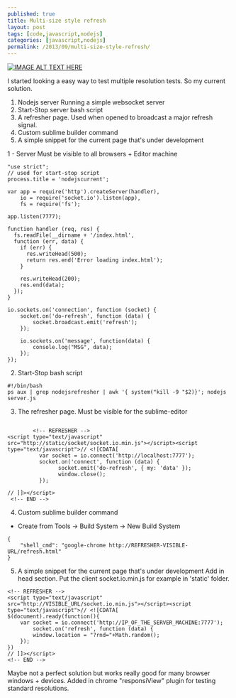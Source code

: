 ```yaml
---
published: true
title: Multi-size style refresh
layout: post
tags: [code,javascript,nodejs]
categories: [javascript,nodejs]
permalink: /2013/09/multi-size-style-refresh/
---
```

[![IMAGE ALT TEXT HERE](https://img.youtube.com/vi/y2dimu3FDp8/0.jpg)](https://www.youtube.com/watch?v=y2dimu3FDp8)

I started looking a easy way to test multiple resolution tests. So my current solution.
1. Nodejs server
Running a simple websocket server
2. Start-Stop server bash script
3. A refresher page.
Used when opened to broadcast a major refresh signal.
4. Custom sublime builder command
5. A simple snippet for the current page that's under development

1 - Server
Must be visible to all browsers + Editor machine

```
"use strict";
// used for start-stop script
process.title = 'nodejscurrent';

var app = require('http').createServer(handler),
	io = require('socket.io').listen(app),
  	fs = require('fs');

app.listen(7777);

function handler (req, res) {
  fs.readFile(__dirname + '/index.html',
  function (err, data) {
    if (err) {
      res.writeHead(500);
      return res.end('Error loading index.html');
    }

    res.writeHead(200);
    res.end(data);
  });
}

io.sockets.on('connection', function (socket) {
	socket.on('do-refresh', function (data) {
		socket.broadcast.emit('refresh');
	});

	io.sockets.on('message', function(data) {
		console.log("MSG", data);
	});
});
```

2. Start-Stop bash script

```
#!/bin/bash
ps aux | grep nodejsrefresher | awk '{ system("kill -9 "$2)}'; nodejs server.js
```

3. The refresher page.
Must be visible for the sublime-editor

```

		<!-- REFRESHER -->
<script type="text/javascript" src="http://static/socket/socket.io.min.js"></script><script type="text/javascript">// <![CDATA[
		  var socket = io.connect('http://localhost:7777');
		  socket.on('connect', function (data) {
		  		socket.emit('do-refresh', { my: 'data' });
				window.close();
		  });

// ]]></script>
 <!-- END -->
```

4. Custom sublime builder command
* Create from Tools -> Build System -> New Build System

```
{
	"shell_cmd": "google-chrome http://REFRESHER-VISIBLE-URL/refresh.html"
}
```

5. A simple snippet for the current page that's under development
Add in head section. Put the client socket.io.min.js for example in 'static' folder.

```
<!-- REFRESHER -->
<script type="text/javascript" src="http://VISIBLE_URL/socket.io.min.js"></script><script type="text/javascript">// <![CDATA[
$(document).ready(function(){
	var socket = io.connect('http://IP_OF_THE_SERVER_MACHINE:7777');
		socket.on('refresh', function (data) {
		window.location = "?rnd="+Math.random();
	});
})
// ]]></script>
<!-- END -->
```

Maybe not a perfect solution but works really good for many browser windows + devices.
Added in chrome "responsiView" plugin for testing standard resolutions.
